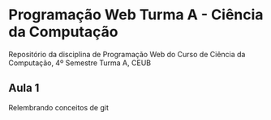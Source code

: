 # Programação Web Turma A - Ciência da Computação
Repositório da disciplina de Programação Web do Curso de Ciência da Computação, 4º Semestre Turma A, CEUB

## Aula 1
Relembrando conceitos de git